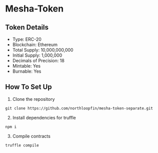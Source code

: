 # Mesha-Token

## Token Details
* Type: ERC-20
* Blockchain: Ethereum
* Total Supply: 10,000,000,000
* Initial Supply: 1,000,000
* Decimals of Precision: 18
* Mintable: Yes
* Burnable: Yes

## How To Set Up
1. Clone the repository
```
git clone https://github.com/northloopfin/mesha-token-separate.git
```
2. Install dependencies for truffle
```
npm i
```
3. Compile contracts
```
truffle compile
